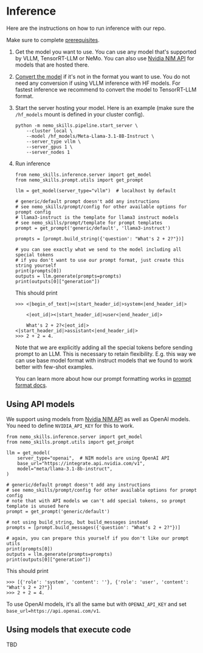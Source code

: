 # Inference

Here are the instructions on how to run inference with our repo.

Make sure to complete [prerequisites](/docs/prerequisites.md).

1. Get the model you want to use. You can use any model that's supported by VLLM, TensorRT-LLM or NeMo.
   You can also use [Nvidia NIM API](https://www.nvidia.com/en-us/ai/) for models that are hosted there.

2. [Convert the model](/docs/checkpoint-conversion.md) if it's not in the format you want to use.
   You do not need any conversion if using VLLM inference with HF models.
   For fastest inference we recommend to convert the model to TensorRT-LLM format.

3. Start the server hosting your model. Here is an example (make sure the `/hf_models` mount is defined in your cluster config).

   ```
   python -m nemo_skills.pipeline.start_server \
       --cluster local \
       --model /hf_models/Meta-Llama-3.1-8B-Instruct \
       --server_type vllm \
       --server_gpus 1 \
       --server_nodes 1
   ```

4. Run inference

   ```
   from nemo_skills.inference.server import get_model
   from nemo_skills.prompt.utils import get_prompt

   llm = get_model(server_type="vllm")  # localhost by default

   # generic/default prompt doesn't add any instructions
   # see nemo_skills/prompt/config for other available options for prompt config
   # llama3-instruct is the template for llama3 instruct models
   # see nemo_skills/prompt/template for prompt templates
   prompt = get_prompt('generic/default', 'llama3-instruct')

   prompts = [prompt.build_string({'question': "What's 2 + 2?"})]

   # you can see exactly what we send to the model including all special tokens
   # if you don't want to use our prompt format, just create this string yourself
   print(prompts[0])
   outputs = llm.generate(prompts=prompts)
   print(outputs[0]["generation"])
   ```

   This should print
   ```
   >>> <|begin_of_text|><|start_header_id|>system<|end_header_id|>

       <|eot_id|><|start_header_id|>user<|end_header_id|>

       What's 2 + 2?<|eot_id|><|start_header_id|>assistant<|end_header_id|>
   >>> 2 + 2 = 4.
   ```

   Note that we are explicitly adding all the special tokens before sending prompt to an LLM.
   This is necessary to retain flexibility. E.g. this way we can use base model format with
   instruct models that we found to work better with few-shot examples.

   You can learn more about how our prompt formatting works in [prompt format docs](/docs/prompt-format.md).

## Using API models

We support using models from [Nvidia NIM API](https://www.nvidia.com/en-us/ai/) as well as OpenAI models.
You need to define `NVIDIA_API_KEY` for this to work.

```
from nemo_skills.inference.server import get_model
from nemo_skills.prompt.utils import get_prompt

llm = get_model(
    server_type="openai",  # NIM models are using OpenAI API
    base_url="https://integrate.api.nvidia.com/v1",
    model="meta/llama-3.1-8b-instruct",
)

# generic/default prompt doesn't add any instructions
# see nemo_skills/prompt/config for other available options for prompt config
# note that with API models we can't add special tokens, so prompt template is unused here
prompt = get_prompt('generic/default')

# not using build_string, but build_messages instead
prompts = [prompt.build_messages({'question': "What's 2 + 2?"})]

# again, you can prepare this yourself if you don't like our prompt utils
print(prompts[0])
outputs = llm.generate(prompts=prompts)
print(outputs[0]["generation"])
```

This should print
```
>>> [{'role': 'system', 'content': ''}, {'role': 'user', 'content': "What's 2 + 2?"}]
>>> 2 + 2 = 4.
```

To use OpenAI models, it's all the same but with `OPENAI_API_KEY` and set `base_url=https://api.openai.com/v1`.

## Using models that execute code

TBD